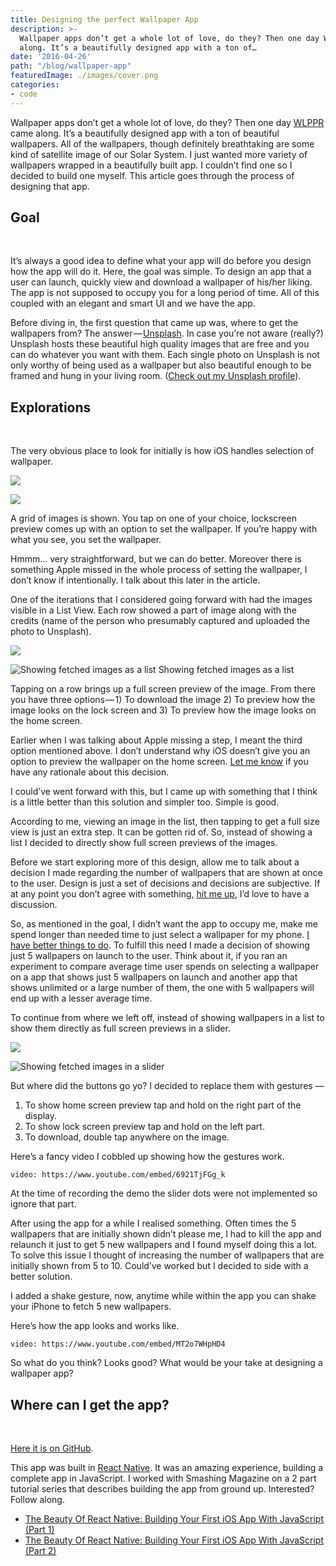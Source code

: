 ```yaml
---
title: Designing the perfect Wallpaper App
description: >-
  Wallpaper apps don’t get a whole lot of love, do they? Then one day WLPPR came
  along. It’s a beautifully designed app with a ton of…
date: '2016-04-26'
path: "/blog/wallpaper-app"
featuredImage: ./images/cover.png
categories:
- code
---
```


Wallpaper apps don’t get a whole lot of love, do they? Then one day [WLPPR](http://wlppr.co/) came along. It’s a beautifully designed app with a ton of beautiful wallpapers. All of the wallpapers, though definitely breathtaking are some kind of satellite image of our Solar System. I just wanted more variety of wallpapers wrapped in a beautifully built app. I couldn’t find one so I decided to build one myself. This article goes through the process of designing that app.

## Goal
<br/>


It’s always a good idea to define what your app will do before you design how the app will do it. Here, the goal was simple. To design an app that a user can launch, quickly view and download a wallpaper of his/her liking. The app is not supposed to occupy you for a long period of time. All of this coupled with an elegant and smart UI and we have the app.

Before diving in, the first question that came up was, where to get the wallpapers from? The answer — [Unsplash](http://unsplash.com). In case you’re not aware (really?) Unsplash hosts these beautiful high quality images that are free and you can do whatever you want with them. Each single photo on Unsplash is not only worthy of being used as a wallpaper but also beautiful enough to be framed and hung in your living room. ([Check out my Unsplash profile](https://unsplash.com/nashvail)).

## Explorations
<br/>


The very obvious place to look for initially is how iOS handles selection of wallpaper.

![](./images/1.png)

![](./images/2.png)

A grid of images is shown. You tap on one of your choice, lockscreen preview comes up with an option to set the wallpaper. If you’re happy with what you see, you set the wallpaper.

Hmmm… very straightforward, but we can do better. Moreover there is something Apple missed in the whole process of setting the wallpaper, I don’t know if intentionally. I talk about this later in the article.

One of the iterations that I considered going forward with had the images visible in a List View. Each row showed a part of image along with the credits (name of the person who presumably captured and uploaded the photo to Unsplash).

![](./images/3.jpg)

![Showing fetched images as a list](./images/4.png)
Showing fetched images as a list

Tapping on a row brings up a full screen preview of the image. From there you have three options — 1) To download the image 2) To preview how the image looks on the lock screen and 3) To preview how the image looks on the home screen.

Earlier when I was talking about Apple missing a step, I meant the third option mentioned above. I don’t understand why iOS doesn’t give you an option to preview the wallpaper on the home screen. [Let me know](http://twitter.com/NashVail) if you have any rationale about this decision.

I could’ve went forward with this, but I came up with something that I think is a little better than this solution and simpler too. Simple is good.

According to me, viewing an image in the list, then tapping to get a full size view is just an extra step. It can be gotten rid of. So, instead of showing a list I decided to directly show full screen previews of the images.

Before we start exploring more of this design, allow me to talk about a decision I made regarding the number of wallpapers that are shown at once to the user. Design is just a set of decisions and decisions are subjective. If at any point you don’t agree with something, [hit me up](http://twitter.com/NashVail), I’d love to have a discussion.

So, as mentioned in the goal, I didn’t want the app to occupy me, make me spend longer than needed time to just select a wallpaper for my phone. [I have better things to do](https://www.youtube.com/watch?v=04cF1m6Jxu8). To fulfill this need I made a decision of showing just 5 wallpapers on launch to the user. Think about it, if you ran an experiment to compare average time user spends on selecting a wallpaper on a app that shows just 5 wallpapers on launch and another app that shows unlimited or a large number of them, the one with 5 wallpapers will end up with a lesser average time.

To continue from where we left off, instead of showing wallpapers in a list to show them directly as full screen previews in a slider.

![](./images/5.jpg)

![Showing fetched images in a slider](./images/6.png)

But where did the buttons go yo? I decided to replace them with gestures —

1. To show home screen preview tap and hold on the right part of the display.
2. To show lock screen preview tap and hold on the left part.
3. To download, double tap anywhere on the image.

Here’s a fancy video I cobbled up showing how the gestures work.

`video: https://www.youtube.com/embed/6921TjFGg_k`

At the time of recording the demo the slider dots were not implemented so ignore that part.

After using the app for a while I realised something. Often times the 5 wallpapers that are initially shown didn’t please me, I had to kill the app and relaunch it just to get 5 new wallpapers and I found myself doing this a lot. To solve this issue I thought of increasing the number of wallpapers that are initially shown from 5 to 10. Could’ve worked but I decided to side with a better solution.

I added a shake gesture, now, anytime while within the app you can shake your iPhone to fetch 5 new wallpapers.

Here’s how the app looks and works like.

`video: https://www.youtube.com/embed/MT2o7WHpHD4`

So what do you think? Looks good? What would be your take at designing a wallpaper app?

## Where can I get the app?
<br/>


[Here it is on GitHub](https://github.com/nashvail/SplashWalls). 

This app was built in [React Native](https://facebook.github.io/react-native/). It was an amazing experience, building a complete app in JavaScript. I worked with Smashing Magazine on a 2 part tutorial series that describes building the app from ground up. Interested? Follow along.

*   [The Beauty Of React Native: Building Your First iOS App With JavaScript (Part 1)](https://www.smashingmagazine.com/2016/04/the-beauty-of-react-native-building-your-first-ios-app-with-javascript-part-1/ "Read 'The Beauty Of React Native: Building Your First iOS App With JavaScript (Part 1)'")
*   [The Beauty Of React Native: Building Your First iOS App With JavaScript (Part 2)](https://www.smashingmagazine.com/2016/04/how-to-build-your-first-ios-app-with-javascript/ "Read 'The Beauty Of React Native: Building Your First iOS App With JavaScript (Part 2)'")